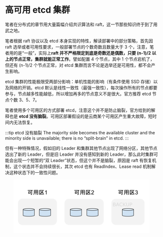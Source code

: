 # 高可用 etcd 集群

笔者在分布式的章节用大量篇幅介绍共识算法和 raft，这一节那些知识终于到了用武之地。

笔者根据 raft 协议以及 etcd 本身实现的特性，解读部署中的部分策略，首先因 raft 选举或者可用性要求，一般部署节点的个数奇数且数量大于 3 个，注意，笔者用的是“一般”，实际上**raft 并不严格限定到底是奇数还是偶数，只要 (n-1)/2 以上的节点正常，集群就能正常工作**。譬如配置 4 个节点，其中 1 个节点宕机了，但还有  (n-1)/2 个节点正常，对 etcd 集群而言不论是选举还是可用性，都不会产生影响。

etcd 集群的性能极限受两部分影响：单机性能的影响（有条件使用 SSD 存储）以及网络的开销。etcd 默认是线性一致性（最强一致性），每次操作所有的节点都要参与，节点越多性能越低，所以增加再多的节点意义不是很大。官方推荐 etcd 节点个数 3、5、7。

笔者使用多个可用区的方式部署 etcd，注意这个并不是防止脑裂，官方给到的解释也是 **etcd 没有脑裂**。可用区部署假设的是云商某个可用区产生重大故障，短时间内无法恢复。

:::tip etcd 没有脑裂
The majority side becomes the available cluster and the minority side is unavailable; there is no “split-brain” in etcd.
:::

但有一种特殊情况，假如旧的 Leader 和集群其他节点出现了网络分区，其他节点选出了新的 Leader，但是旧 Leader 并没有感知到新的 Leader，那么此时集群可能会出现一个短暂的“双 Leader”状态，但这个并不是脑裂，原因是 raft 有恢复机制，这个状态并不会持续很长，其次 etcd 也有 ReadIndex、Lease read 机制解决这种状态下的一致性问题。


<div  align="center">
	<img src="../assets/etcd-ha.svg" width = "450"  align=center />
</div>

[^1]: 参见 https://etcd.io/docs/v3.5/op-guide/failures/
